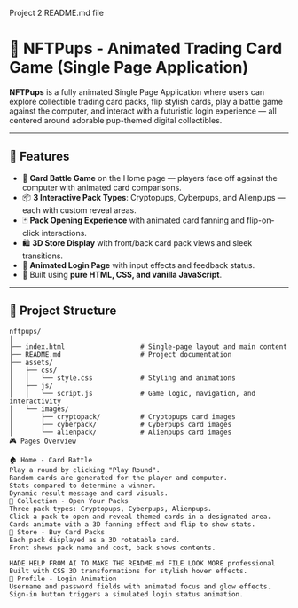Project 2 
README.md file
# 🐶 NFTPups - Animated Trading Card Game (Single Page Application)

**NFTPups** is a fully animated Single Page Application where users can explore collectible trading card packs, flip stylish cards, play a battle game against the computer, and interact with a futuristic login experience — all centered around adorable pup-themed digital collectibles.

---

## 🚀 Features

- 🎴 **Card Battle Game** on the Home page — players face off against the computer with animated card comparisons.
- 📦 **3 Interactive Pack Types**: Cryptopups, Cyberpups, and Alienpups — each with custom reveal areas.
- 🃏 **Pack Opening Experience** with animated card fanning and flip-on-click interactions.
- 🛍️ **3D Store Display** with front/back card pack views and sleek transitions.
- 🔐 **Animated Login Page** with input effects and feedback status.
- 🧠 Built using **pure HTML, CSS, and vanilla JavaScript**.

---

## 📁 Project Structure

```plaintext
nftpups/
│
├── index.html                   # Single-page layout and main content
├── README.md                    # Project documentation
├── assets/
│   ├── css/
│   │   └── style.css            # Styling and animations
│   ├── js/
│   │   └── script.js            # Game logic, navigation, and interactivity
│   └── images/
│       ├── cryptopack/          # Cryptopups card images
│       ├── cyberpack/           # Cyberpups card images
│       └── alienpack/           # Alienpups card images
🎮 Pages Overview

🏠 Home - Card Battle
Play a round by clicking "Play Round".
Random cards are generated for the player and computer.
Stats compared to determine a winner.
Dynamic result message and card visuals.
📂 Collection - Open Your Packs
Three pack types: Cryptopups, Cyberpups, Alienpups.
Click a pack to open and reveal themed cards in a designated area.
Cards animate with a 3D fanning effect and flip to show stats.
🛒 Store - Buy Card Packs
Each pack displayed as a 3D rotatable card.
Front shows pack name and cost, back shows contents.

HADE HELP FROM AI TO MAKE THE README.md FILE LOOK MORE professional 
Built with CSS 3D transformations for stylish hover effects.
👤 Profile - Login Animation
Username and password fields with animated focus and glow effects.
Sign-in button triggers a simulated login status animation.

